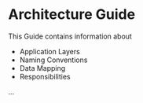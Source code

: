 # Architecture Guide

This Guide contains information about

- Application Layers
- Naming Conventions
- Data Mapping
- Responsibilities

...

